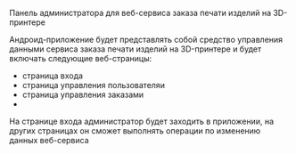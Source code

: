 Панель администратора для веб-сервиса заказа печати изделий на 3D-принтере

Андроид-приложение будет представлять собой средство управления данными сервиса заказа печати изделий на 3D-принтере и будет включать следующие веб-страницы:

 - страница входа
 - страница управления пользователяи
 - страница управления заказами
 - 
На странице входа администратор будет заходить в приложении, на других страницах он сможет выполнять операции по изменению данных веб-сервиса